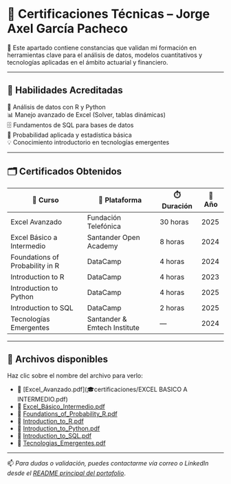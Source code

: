# 🏅 Certificaciones Técnicas – Jorge Axel García Pacheco

📘 Este apartado contiene constancias que validan mi formación en herramientas clave para el análisis de datos, modelos cuantitativos y tecnologías aplicadas en el ámbito actuarial y financiero.

---

## 🔧 Habilidades Acreditadas

🎯 Análisis de datos con R y Python  
📊 Manejo avanzado de Excel (Solver, tablas dinámicas)  
🗄️ Fundamentos de SQL para bases de datos  
📐 Probabilidad aplicada y estadística básica  
💡 Conocimiento introductorio en tecnologías emergentes

---

## 🗂️ Certificados Obtenidos

| 📜 Curso | 🏢 Plataforma | ⏱️ Duración | 📅 Año |
|-------------------------------|-----------------------------|-----------|---------|
| Excel Avanzado                | Fundación Telefónica        | 30 horas  | 2025    |
| Excel Básico a Intermedio     | Santander Open Academy      | 8 horas   | 2024    |
| Foundations of Probability in R | DataCamp                 | 4 horas   | 2024    |
| Introduction to R             | DataCamp                    | 4 horas   | 2023    |
| Introduction to Python        | DataCamp                    | 4 horas   | 2025    |
| Introduction to SQL           | DataCamp                    | 2 horas   | 2025    |
| Tecnologías Emergentes        | Santander & Emtech Institute| —         | 2024    |

---

## 📂 Archivos disponibles

Haz clic sobre el nombre del archivo para verlo:

- 📄 [Excel_Avanzado.pdf](🎓certificaciones/EXCEL BASICO A INTERMEDIO.pdf)  
- 📄 [Excel_Básico_Intermedio.pdf](./Excel_Básico_Intermedio.pdf)  
- 📄 [Foundations_of_Probability_R.pdf](./Foundations_of_Probability_R.pdf)
- 📄 [Introduction_to_R.pdf](./Introduction_to_R.pdf)  
- 📄 [Introduction_to_Python.pdf](./Introduction_to_Python.pdf)  
- 📄 [Introduction_to_SQL.pdf](./Introduction_to_SQL.pdf)  
- 📄 [Tecnologias_Emergentes.pdf](./Tecnologias_Emergentes.pdf)

---

📫 *Para dudas o validación, puedes contactarme vía correo o LinkedIn desde el [README principal del portafolio](../README.md)*.
